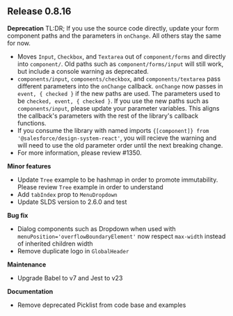 ## Release 0.8.16

**Deprecation**
TL:DR; If you use the source code directly, update your form component paths and the parameters in `onChange`. All others stay the same for now.
* Moves `Input`, `Checkbox`, and `Textarea` out of `component/forms` and directly into `component/`. Old paths such as `component/forms/input` will still work, but include a console warning as deprecated.
* `components/input`, `components/checkbox`, and `components/textarea` pass different parameters into the `onChange` callback. `onChange` now passes in `event, { checked }` if the new paths are used. The parameters used to be `checked, event, { checked }`. If you use the new paths such as `components/input`, please update your parameter variables. This aligns the callback's parameters with the rest of the library's callback functions.
* If you consume the library with named imports `{[component]} from '@salesforce/design-system-react'`, you will recieve the warning and will need to use the old parameter order until the next breaking change.
* For more information, please review #1350.

**Minor features**
* Update `Tree` example to be hashmap in order to promote immutability. Please review `Tree` example in order to understand
* Add `tabIndex` prop to `MenuDropdown`
* Update SLDS version to 2.6.0 and test

**Bug fix**
* Dialog components such as Dropdown when used with `menuPosition='overflowBoundaryElement'` now respect `max-width` instead of inherited children width
* Remove duplicate logo in `GlobalHeader`

**Maintenance**
* Upgrade Babel to v7 and Jest to v23

**Documentation**
* Remove deprecated Picklist from code base and examples